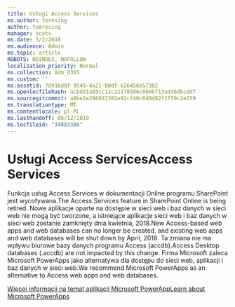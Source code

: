 ```yaml
---
title: Usługi Access Services
ms.author: toresing
author: tomresing
manager: scotv
ms.date: 3/2/2018
ms.audience: Admin
ms.topic: article
ROBOTS: NOINDEX, NOFOLLOW
localization_priority: Normal
ms.collection: Adm_O365
ms.custom: ''
ms.assetid: 78916d8f-9549-4a21-b0df-626456b57382
ms.openlocfilehash: acbdd1a85cc12c22178506c060bf13ed36dbcddf
ms.sourcegitcommit: a9be2e396022382e92cf40c0d0d82f2f59c2e259
ms.translationtype: MT
ms.contentlocale: pl-PL
ms.lasthandoff: 06/12/2019
ms.locfileid: "34883386"
---
```

# <a name="access-services"></a><span data-ttu-id="8ee47-102">Usługi Access Services</span><span class="sxs-lookup"><span data-stu-id="8ee47-102">Access Services</span></span>

<span data-ttu-id="8ee47-103">Funkcja usług Access Services w dokumentacji Online programu SharePoint jest wycofywana.</span><span class="sxs-lookup"><span data-stu-id="8ee47-103">The Access Services feature in SharePoint Online is being retired.</span></span> <span data-ttu-id="8ee47-104">Nowe aplikacje oparte na dostępie w sieci web i baz danych w sieci web nie mogą być tworzone, a istniejące aplikacje sieci web i baz danych w sieci web zostanie zamknięty dnia kwietnia, 2018.</span><span class="sxs-lookup"><span data-stu-id="8ee47-104">New Access-based web apps and web databases can no longer be created, and existing web apps and web databases will be shut down by April, 2018.</span></span> <span data-ttu-id="8ee47-105">Ta zmiana nie ma wpływu biurowe bazy danych programu Access (accdb).</span><span class="sxs-lookup"><span data-stu-id="8ee47-105">Access Desktop databases (.accdb) are not impacted by this change.</span></span> <span data-ttu-id="8ee47-106">Firma Microsoft zaleca Microsoft PowerApps jako alternatywa dla dostępu do sieci web, aplikacji i baz danych w sieci web.</span><span class="sxs-lookup"><span data-stu-id="8ee47-106">We recommend Microsoft PowerApps as an alternative to Access web apps and web databases.</span></span> 
  
[<span data-ttu-id="8ee47-107">Więcej informacji na temat aplikacji Microsoft PowerApp</span><span class="sxs-lookup"><span data-stu-id="8ee47-107">Learn about Microsoft PowerApps</span></span>](https://powerapps.microsoft.com/)
  